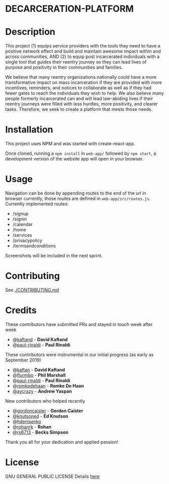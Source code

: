 # DECARCERATION-PLATFORM
# Description
This project (1) equips service providers with the tools they need to have a positive network effect and build and maintain awesome impact within and across communities, AND (2) to equip post incarcerated individuals with a single tool that guides their reentry journey so they can lead lives of purpose and positivity in their communities and families.

We believe that many reentry organizations nationally could have a more transformative impact on mass incarceration if they are provided with more incentives, reminders, and notices to collaborate as well as if they had fewer gates to reach the individuals they wish to help. We also believe many people formerly incarcerated can and will lead law-abiding lives if their reentry journeys were filled with less hurdles, more positivity, and clearer tasks. Therefore, we seek to create a platform that meets those needs.

# Installation
This project uses NPM and was started with create-react-app.

Once cloned, running a ```npm install``` in ```web-app/``` followed by ```npm start```, a development version of the website app will open in your browser.   

# Usage
Navigation can be done by appending routes to the end of the url in browser currently, those routes are defined in ```web-app/src/routes.js```.
Currently implemented routes:
* /signup
* /signin
* /calendar
* /home
* /services
* /privacypolicy
* /termsandconditions

Screenshots will be included in the next sprint.

# Contributing
See [./CONTRIBUTING.md](https://github.com/codeformilwaukee/DECARCERATION-PLATFORM/blob/master/CONTRIBUTING.md)

# Credits
These contributors have submitted PRs and stayed in touch week after week

* @[kaftand](https://github.com/kaftand) - **David Kaftand**
* @[paul-rinaldi](https://github.com/paul-rinaldi) - **Paul Rinaldi**
    
These contributors were instrumental in our initial progress (as early as September 2019)

* @[kaftan](https://github.com/kaftand) - **David Kaftand**
* @[flurmbo](https://github.com/flurmbo) - **Phil Marshall**
* @[paul-rinaldi](https://github.com/paul-rinaldi) - **Paul Rinaldi**
* @[romkedehaan](https://github.com/romkedehaan) - **Romke De Haan**
* @[aycrazy](https://github.com/aycrazy) - **Andrew Yaspan**

New contributors who helped recently

* @[gordoncaister](https://github.com/gordoncaister) - **Gordon Caister**
* @[knutsoned](https://github.com/knutsoned) - **Ed Knutson**
* @[hdenisenko](https://github.com/hdenisenko)
* @[rohanrk](https://github.com/rohanrk) - **Rohan**
* @[rs6713](https://github.com/rs6713) - **Becks Simpson**


Thank you all for your dedication and applied passion!

# License
GNU GENERAL PUBLIC LICENSE
Details [here](https://github.com/codeformilwaukee/DECARCERATION-PLATFORM/blob/master/LICENSE)

